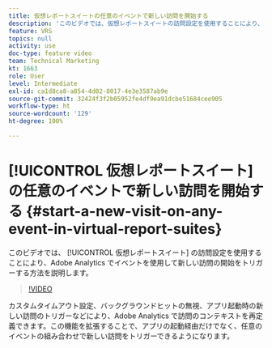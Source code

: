 ```yaml
---
title: 仮想レポートスイートの任意のイベントで新しい訪問を開始する
description: 'このビデオでは、仮想レポートスイートの訪問設定を使用することにより、Adobe Analytics でイベントを使用して新しい訪問の開始をトリガーする方法を説明します。 '
feature: VRS
topics: null
activity: use
doc-type: feature video
team: Technical Marketing
kt: 1663
role: User
level: Intermediate
exl-id: ca1d8ca8-a854-4d02-8017-4e3e3587ab9e
source-git-commit: 32424f3f2b05952fe4df9ea91dcbe51684cee905
workflow-type: ht
source-wordcount: '129'
ht-degree: 100%

---
```


# [!UICONTROL 仮想レポートスイート] の任意のイベントで新しい訪問を開始する {#start-a-new-visit-on-any-event-in-virtual-report-suites}

このビデオでは、 [!UICONTROL 仮想レポートスイート] の訪問設定を使用することにより、Adobe Analytics でイベントを使用して新しい訪問の開始をトリガーする方法を説明します。 

>[!VIDEO](https://video.tv.adobe.com/v/23129/?quality=12)

カスタムタイムアウト設定、バックグラウンドヒットの無視、アプリ起動時の新しい訪問のトリガーなどにより、Adobe Analytics で訪問のコンテキストを再定義できます。この機能を拡張することで、アプリの起動経由だけでなく、任意のイベントの組み合わせで新しい訪問をトリガーできるようになります。
